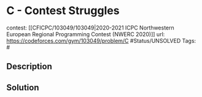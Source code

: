 # C - Contest Struggles

contest: [[CFICPC/103049/103049|2020-2021 ICPC Northwestern European Regional Programming Contest (NWERC 2020)]]
url: https://codeforces.com/gym/103049/problem/C
#Status/UNSOLVED
Tags: #

## Description

## Solution

